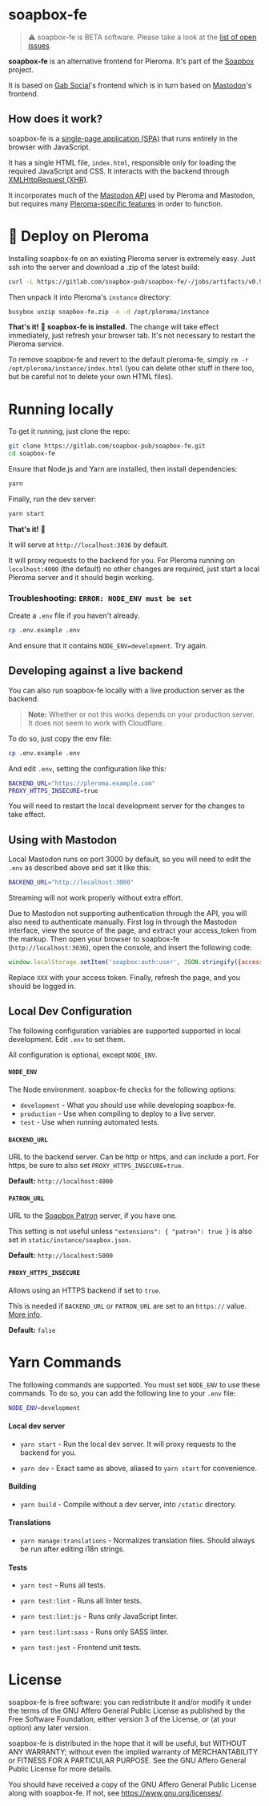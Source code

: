 # soapbox-fe

> :warning: soapbox-fe is BETA software.
> Please take a look at the [list of open issues](https://gitlab.com/soapbox-pub/soapbox-fe/-/issues).

**soapbox-fe** is an alternative frontend for Pleroma.
It's part of the [Soapbox](https://soapbox.pub) project.

It is based on [Gab Social](https://code.gab.com/gab/social/gab-social)'s frontend which is in turn based on [Mastodon](https://github.com/tootsuite/mastodon/)'s frontend.

## How does it work?

soapbox-fe is a [single-page application (SPA)](https://en.wikipedia.org/wiki/Single-page_application) that runs entirely in the browser with JavaScript.

It has a single HTML file, `index.html`, responsible only for loading the required JavaScript and CSS.
It interacts with the backend through [XMLHttpRequest (XHR)](https://developer.mozilla.org/en-US/docs/Web/API/XMLHttpRequest).

It incorporates much of the [Mastodon API](https://docs.joinmastodon.org/methods/) used by Pleroma and Mastodon, but requires many [Pleroma-specific features](https://docs-develop.pleroma.social/backend/API/differences_in_mastoapi_responses/) in order to function.

# :rocket: Deploy on Pleroma

Installing soapbox-fe on an existing Pleroma server is extremely easy.
Just ssh into the server and download a .zip of the latest build:

```sh
curl -L https://gitlab.com/soapbox-pub/soapbox-fe/-/jobs/artifacts/v0.9/download?job=build-production -o soapbox-fe.zip
```

Then unpack it into Pleroma's `instance` directory:

```sh
busybox unzip soapbox-fe.zip -o -d /opt/pleroma/instance
```

**That's it!** :tada:
**soapbox-fe is installed.**
The change will take effect immediately, just refresh your browser tab.
It's not necessary to restart the Pleroma service.

To remove soapbox-fe and revert to the default pleroma-fe, simply `rm -r /opt/pleroma/instance/index.html` (you can delete other stuff in there too, but be careful not to delete your own HTML files).

# Running locally

To get it running, just clone the repo:

```sh
git clone https://gitlab.com/soapbox-pub/soapbox-fe.git
cd soapbox-fe
```

Ensure that Node.js and Yarn are installed, then install dependencies:

```sh
yarn
```

Finally, run the dev server:

```sh
yarn start
```

**That's it!** :tada:

It will serve at `http://localhost:3036` by default.

It will proxy requests to the backend for you.
For Pleroma running on `localhost:4000` (the default) no other changes are required, just start a local Pleroma server and it should begin working.

### Troubleshooting: `ERROR: NODE_ENV must be set`

Create a `.env` file if you haven't already.

```sh
cp .env.example .env
```

And ensure that it contains `NODE_ENV=development`.
Try again.

## Developing against a live backend

You can also run soapbox-fe locally with a live production server as the backend.

> **Note:** Whether or not this works depends on your production server. It does not seem to work with Cloudflare.

To do so, just copy the env file:

```sh
cp .env.example .env
```

And edit `.env`, setting the configuration like this:

```sh
BACKEND_URL="https://pleroma.example.com"
PROXY_HTTPS_INSECURE=true
```

You will need to restart the local development server for the changes to take effect.

## Using with Mastodon

Local Mastodon runs on port 3000 by default, so you will need to edit the `.env` as described above and set it like this:

```sh
BACKEND_URL="http://localhost:3000"
```

Streaming will not work properly without extra effort.

Due to Mastodon not supporting authentication through the API, you will also need to authenticate manually.
First log in through the Mastodon interface, view the source of the page, and extract your access_token from the markup.
Then open your browser to soapbox-fe (`http://localhost:3036`), open the console, and insert the following code:

```js
window.localStorage.setItem('soapbox:auth:user', JSON.stringify({access_token: "XXX"}));
```

Replace `XXX` with your access token.
Finally, refresh the page, and you should be logged in.

## Local Dev Configuration

The following configuration variables are supported supported in local development.
Edit `.env` to set them.

All configuration is optional, except `NODE_ENV`.

#### `NODE_ENV`

The Node environment.
soapbox-fe checks for the following options:

- `development` - What you should use while developing soapbox-fe.
- `production` - Use when compiling to deploy to a live server.
- `test` - Use when running automated tests.

#### `BACKEND_URL`

URL to the backend server.
Can be http or https, and can include a port.
For https, be sure to also set `PROXY_HTTPS_INSECURE=true`.

**Default:** `http://localhost:4000`

#### `PATRON_URL`

URL to the [Soapbox Patron](https://gitlab.com/soapbox-pub/soapbox-patron) server, if you have one.

This setting is not useful unless `"extensions": { "patron": true }` is also set in `static/instance/soapbox.json`.

**Default:** `http://localhost:5000`

#### `PROXY_HTTPS_INSECURE`

Allows using an HTTPS backend if set to `true`.

This is needed if `BACKEND_URL` or `PATRON_URL` are set to an `https://` value.
[More info](https://stackoverflow.com/a/48624590/8811886).

**Default:** `false`

# Yarn Commands

The following commands are supported.
You must set `NODE_ENV` to use these commands.
To do so, you can add the following line to your `.env` file:

```sh
NODE_ENV=development
```

#### Local dev server
- `yarn start` - Run the local dev server. It will proxy requests to the backend for you.

- `yarn dev` - Exact same as above, aliased to `yarn start` for convenience.

#### Building
- `yarn build` - Compile without a dev server, into `/static` directory.

#### Translations
- `yarn manage:translations` - Normalizes translation files. Should always be run after editing i18n strings.

#### Tests
- `yarn test` - Runs all tests.

- `yarn test:lint` - Runs all linter tests.

- `yarn test:lint:js` - Runs only JavaScript linter.

- `yarn test:lint:sass` - Runs only SASS linter.

- `yarn test:jest` - Frontend unit tests.

# License

soapbox-fe is free software: you can redistribute it and/or modify
it under the terms of the GNU Affero General Public License as published by
the Free Software Foundation, either version 3 of the License, or
(at your option) any later version.

soapbox-fe is distributed in the hope that it will be useful,
but WITHOUT ANY WARRANTY; without even the implied warranty of
MERCHANTABILITY or FITNESS FOR A PARTICULAR PURPOSE.  See the
GNU Affero General Public License for more details.

You should have received a copy of the GNU Affero General Public License
along with soapbox-fe.  If not, see <https://www.gnu.org/licenses/>.
